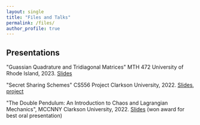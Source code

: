 ```yaml
---
layout: single
title: "Files and Talks"
permalink: /files/
author_profile: true
---
```


## Presentations

"Guassian Quadrature and Tridiagonal Matrices" MTH 472 University of Rhode Island, 2023. [Slides](/files/mth472-slides.pdf)

"Secret Sharing Schemes" CS556 Project Clarkson University, 2022. [Slides](/files/cs556-slides.pdf), [project](/files/cs556-project.pdf)

"The Double Pendulum: An Introduction to Chaos and Lagrangian Mechanics", MCCNNY Clarkson University, 2022. [Slides](/files/mccnny-2022.pdf) (won award for best oral presentation)




